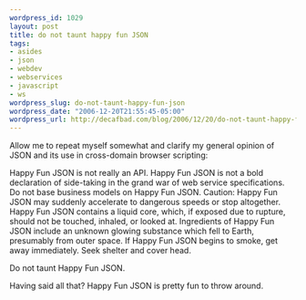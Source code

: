 ```yaml
--- 
wordpress_id: 1029
layout: post
title: do not taunt happy fun JSON
tags: 
- asides
- json
- webdev
- webservices
- javascript
- ws
wordpress_slug: do-not-taunt-happy-fun-json
wordpress_date: "2006-12-20T21:55:45-05:00"
wordpress_url: http://decafbad.com/blog/2006/12/20/do-not-taunt-happy-fun-json
---
```

Allow me to repeat myself somewhat and clarify my general opinion of JSON and its use in cross-domain browser scripting:

Happy Fun JSON is not really an API. Happy Fun JSON is not a bold declaration of side-taking in the grand war of web service specifications. Do not base business models on Happy Fun JSON. Caution: Happy Fun JSON may suddenly accelerate to dangerous speeds or stop altogether. Happy Fun JSON contains a liquid core, which, if exposed due to rupture, should not be touched, inhaled, or looked at. Ingredients of Happy Fun JSON include an unknown glowing substance which fell to Earth, presumably from outer space. If Happy Fun JSON begins to smoke, get away immediately. Seek shelter and cover head.

Do not taunt Happy Fun JSON.

Having said all that?  Happy Fun JSON is pretty fun to throw around.
